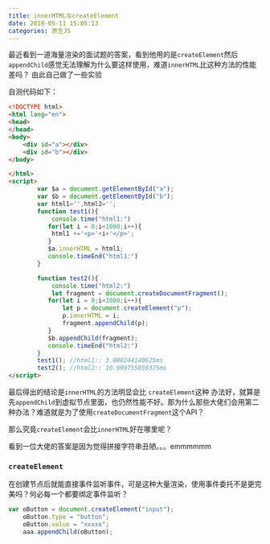 ```yaml
---
title: innerHTML与createElement
date: 2018-05-11 15:05:13
categories: 原生JS
---
```


最近看到一道海量渲染的面试题的答案，看到他用的是`createElement`然后`appendChild`感觉无法理解为什么要这样使用，难道`innerHTML`比这种方法的性能差吗？
由此自己做了一些实验
<!--more-->

自测代码如下：

```html
<!DOCTYPE html>
<html lang="en">
<head>
</head>
<body>
    <div id="a"></div>
    <div id="b"></div>
</body>

</html>
<script>
        var $a = document.getElementById("a");
        var $b = document.getElementById("b");
        var html1='',html2='';
        function test1(){
            console.time("html1:")
           for(let i = 0;i<1000;i++){
            html1 +='<p>'+i+'</p>';
           }
           $a.innerHTML = html1;
           console.timeEnd("html1:")
        }

        function test2(){
            console.time("html2:")
            let fragment = document.createDocumentFragment();
           for(let i = 0;i<1000;i++){
               let p = document.createElement("p");
               p.innerHTML = i;
               fragment.appendChild(p);
           }
           $b.appendChild(fragment);
           console.timeEnd("html2:")
        }
        test1(); //html1:: 3.000244140625ms
        test2(); //html2:: 10.999755859375ms 
</script>
```
最后得出的结论是`innerHTML`的方法明显会比 `createElement`这种 办法好，就算是先`appendChild`到虚拟节点里面，也仍然性能不好。那为什么那些大佬们会用第二种办法？难道就是为了使用`createDocumentFragment`这个API？

那么究竟`createElement`会比`innerHTML`好在哪里呢？

看到一位大佬的答案是因为觉得拼接字符串丑陋。。。emmmmmm

### `createElement`
在创建节点后就能直接事件监听事件，可是这种大量渲染，使用事件委托不是更完美吗？何必每一个都要绑定事件监听？
```javascript
var oButton = document.createElement("input");
    oButton.type = "button";
    oButton.value = "xxxxx";
    aaa.appendChild(oButton);
 ```
